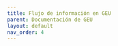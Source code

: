 ```yaml
---
title: Flujo de información en GEU
parent: Documentación de GEU
layout: default
nav_order: 4
---
```




